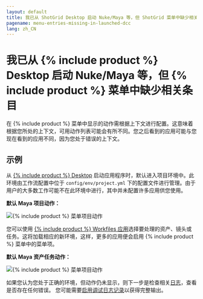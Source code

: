 ```yaml
---
layout: default
title: 我已从 ShotGrid Desktop 启动 Nuke/Maya 等，但 ShotGrid 菜单中缺少相关条目
pagename: menu-entries-missing-in-launched-dcc
lang: zh_CN
---
```


# 我已从 {% include product %} Desktop 启动 Nuke/Maya 等，但 {% include product %} 菜单中缺少相关条目

在 {% include product %} 菜单中显示的动作需根据上下文进行配置。这意味着根据您所处的上下文，可用动作列表可能会有所不同。您之后看到的应用可能与您现在看到的应用不同，因为您处于错误的上下文。

## 示例

从 [{% include product %} Desktop](https://developer.shotgridsoftware.com/zh_CN/d587be80/#getting-started-with-desktop) 启动应用程序时，默认进入项目环境中。此环境由工作流配置中位于 `config/env/project.yml` 下的配置文件进行管理。由于用户的大多数工作可能不在此环境中进行，其中并未配置许多应用供您使用。

**默认 Maya 项目动作：**

![{% include product %} 菜单项目动作](images/shotgun-menu-project-actions.png)

您可以使用 [{% include product %} Workfiles 应用](https://developer.shotgridsoftware.com/zh_CN/9a736ee3/)选择要处理的资产、镜头或任务。这将加载相应的新环境，这样，更多的应用便会启用 {% include product %} 菜单中的菜单项。

**默认 Maya 资产任务动作：**

![{% include product %} 菜单项目动作](images/shotgun-menu-asset-step-actions.png)

如果您认为您处于正确的环境，但动作仍未显示，则下一步是检查相关[日志](where-are-my-log-files.md)，查看是否存在任何错误。
您可能需要[启用调试日志记录](turn-debug-logging-on.md)以获得完整输出。